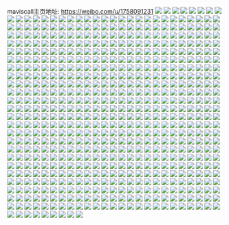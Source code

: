 maviscall主页地址: https://weibo.com/u/1758091231 
![](https://wx4.sinaimg.cn/mw2000/68ca57dfly1h9dr8vooc8j216o1kw7wh.jpg) 
![](https://wx4.sinaimg.cn/mw2000/68ca57dfly1h9dr8xdxjcj21uh1uh1kx.jpg) 
![](https://wx4.sinaimg.cn/mw2000/68ca57dfly1h9dr8u80udj20wx17wn8i.jpg) 
![](https://wx4.sinaimg.cn/mw2000/68ca57dfly1h9dr8y417qj22c0340e82.jpg) 
![](https://wx4.sinaimg.cn/mw2000/68ca57dfly1h9dr8z7aikj22c0340kjn.jpg) 
![](https://wx4.sinaimg.cn/mw2000/68ca57dfly1h9dr94jeswj22c02ui1ky.jpg) 
![](https://wx4.sinaimg.cn/mw2000/68ca57dfly1h9dr93j91aj22d72u27wi.jpg) 
![](https://wx4.sinaimg.cn/mw2000/68ca57dfly1h9dr90kmqcj227l2pr1ky.jpg) 
![](https://wx4.sinaimg.cn/mw2000/68ca57dfly1h9dr92fmr9j22bb2po4qq.jpg) 
![](https://wx4.sinaimg.cn/mw2000/68ca57dfly1h9csqatycmj225s28bhdt.jpg) 
![](https://wx4.sinaimg.cn/mw2000/68ca57dfly1h9cspokf0rj22by2by7wi.jpg) 
![](https://wx4.sinaimg.cn/mw2000/68ca57dfly1h9crao8cilj22dc35sb2d.jpg) 
![](https://wx4.sinaimg.cn/mw2000/68ca57dfly1h9crahpotwj22dc2vqe84.jpg) 
![](https://wx4.sinaimg.cn/mw2000/68ca57dfly1h9craq2ymij22a92l3qv5.jpg) 
![](https://wx4.sinaimg.cn/mw2000/68ca57dfly1h9cralo092j22dc35sx6s.jpg) 
![](https://wx4.sinaimg.cn/mw2000/68ca57dfly1h9bp8pfpaaj21rl297x2n.jpg) 
![](https://wx4.sinaimg.cn/mw2000/68ca57dfly1h9bp8p3hjqj216m1awqhd.jpg) 
![](https://wx4.sinaimg.cn/mw2000/68ca57dfly1h9bp8qtcwkj216n1ejdv9.jpg) 
![](https://wx4.sinaimg.cn/mw2000/68ca57dfly1h9bp8rc2jaj229f2b0x4k.jpg) 
![](https://wx4.sinaimg.cn/mw2000/68ca57dfly1h9bp8qgg5gj216o1c617d.jpg) 
![](https://wx4.sinaimg.cn/mw2000/68ca57dfly1h9bp8rzkq0j22c02c0x6p.jpg) 
![](https://wx4.sinaimg.cn/mw2000/68ca57dfly1h9bpanbwkvj22c0340b2b.jpg) 
![](https://wx4.sinaimg.cn/mw2000/68ca57dfly1h9bpapsc98j22dc35s1l0.jpg) 
![](https://wx4.sinaimg.cn/mw2000/68ca57dfgy1h8heyhs3q9j22by2xtqv7.jpg) 
![](https://wx4.sinaimg.cn/mw2000/68ca57dfgy1h8heykowp0j22c02c04qq.jpg) 
![](https://wx4.sinaimg.cn/mw2000/68ca57dfgy1h8jsvgjzt1j22242d5b29.jpg) 
![](https://wx4.sinaimg.cn/mw2000/68ca57dfgy1h8jsibcus6j22922tjqv7.jpg) 
![](https://wx4.sinaimg.cn/mw2000/68ca57dfgy1h8heylcm0tj22102107w4.jpg) 
![](https://wx4.sinaimg.cn/mw2000/68ca57dfgy1h8jsikt4aoj22dc2w7hdy.jpg) 
![](https://wx4.sinaimg.cn/mw2000/68ca57dfgy1h8od5rpbh7j227q27qb2a.jpg) 
![](https://wx4.sinaimg.cn/mw2000/68ca57dfgy1h8jsicfkikj21zf1zfu0x.jpg) 
![](https://wx4.sinaimg.cn/mw2000/68ca57dfgy1h8heydbvn5j22a92r1b29.jpg) 
![](https://wx4.sinaimg.cn/mw2000/68ca57dfgy1h86sopfhfaj21ej1ej7wh.jpg) 
![](https://wx4.sinaimg.cn/mw2000/68ca57dfgy1h86somr6ykj21o01s61kx.jpg) 
![](https://wx4.sinaimg.cn/mw2000/68ca57dfgy1h86sohywefj22cd35s4qr.jpg) 
![](https://wx4.sinaimg.cn/mw2000/68ca57dfgy1h86sos9s1sj20v10v17bp.jpg) 
![](https://wx4.sinaimg.cn/mw2000/68ca57dfgy1h86sorqq54j226e26eb2a.jpg) 
![](https://wx4.sinaimg.cn/mw2000/68ca57dfgy1h86sooe1w6j229e26lnpe.jpg) 
![](https://wx4.sinaimg.cn/mw2000/68ca57dfgy1h86sokmimgj21kw1kwb29.jpg) 
![](https://wx4.sinaimg.cn/mw2000/68ca57dfgy1h86soltit3j21kw1kwtnr.jpg) 
![](https://wx4.sinaimg.cn/mw2000/68ca57dfgy1h86soq2v2tj21eq1eqapk.jpg) 
![](https://wx4.sinaimg.cn/mw2000/68ca57dfgy1h7pofz4utrj21l81l8dwh.jpg) 
![](https://wx4.sinaimg.cn/mw2000/68ca57dfgy1h7pog51254j22dc2nlqv7.jpg) 
![](https://wx4.sinaimg.cn/mw2000/68ca57dfgy1h7pofyl9xvj20sg0sgaeb.jpg) 
![](https://wx4.sinaimg.cn/mw2000/68ca57dfgy1h7pogp08tqj235s35s4qu.jpg) 
![](https://wx4.sinaimg.cn/mw2000/68ca57dfgy1h7pogxqyemj235s35shdx.jpg) 
![](https://wx4.sinaimg.cn/mw2000/68ca57dfgy1h7pogai2b3j22c02c0npd.jpg) 
![](https://wx4.sinaimg.cn/mw2000/68ca57dfgy1h7poh1xblej22ni2niqv6.jpg) 
![](https://wx4.sinaimg.cn/mw2000/68ca57dfgy1h7pogc5a9tj21j01j01kx.jpg) 
![](https://wx4.sinaimg.cn/mw2000/68ca57dfgy1h6uc6eqix5j20o30nrwl9.jpg) 
![](https://wx4.sinaimg.cn/mw2000/68ca57dfgy1h6uc6gcsg5j225r2oye82.jpg) 
![](https://wx4.sinaimg.cn/mw2000/68ca57dfgy1h6uc6hhnhoj22c02c0b29.jpg) 
![](https://wx4.sinaimg.cn/mw2000/68ca57dfgy1h6uc6nfzi4j212x12xqbb.jpg) 
![](https://wx4.sinaimg.cn/mw2000/68ca57dfgy1h6uc6mu2pgj21yf2j4e82.jpg) 
![](https://wx4.sinaimg.cn/mw2000/68ca57dfgy1h6uc6e22ukj222x2az7px.jpg) 
![](https://wx4.sinaimg.cn/mw2000/68ca57dfgy1h6uc6ifox9j21uc1uc7wh.jpg) 
![](https://wx4.sinaimg.cn/mw2000/68ca57dfgy1h6uc6l2aewj22c030o7wk.jpg) 
![](https://wx4.sinaimg.cn/mw2000/68ca57dfgy1h6uc6o6n2qj21hz1hvas6.jpg) 
![](https://wx4.sinaimg.cn/mw2000/68ca57dfgy1h6t9r6pv6ej220u2l1tdr.jpg) 
![](https://wx4.sinaimg.cn/mw2000/68ca57dfgy1h6t9r8fwdrj214a14atse.jpg) 
![](https://wx4.sinaimg.cn/mw2000/68ca57dfgy1h6t9raydaij22262q90wz.jpg) 
![](https://wx4.sinaimg.cn/mw2000/68ca57dfgy1h6t9r9o0x0j22c02c0b2a.jpg) 
![](https://wx4.sinaimg.cn/mw2000/68ca57dfgy1h6t9rbtif3j21pv1pv4i8.jpg) 
![](https://wx4.sinaimg.cn/mw2000/68ca57dfgy1h6t9r7lbivj21tb1sae81.jpg) 
![](https://wx4.sinaimg.cn/mw2000/68ca57dfgy1h6t9re311qj22dc2zax6r.jpg) 
![](https://wx4.sinaimg.cn/mw2000/68ca57dfgy1h6t9reqlxjj218a18adtu.jpg) 
![](https://wx4.sinaimg.cn/mw2000/68ca57dfgy1h6t9rg09bjj22ac2ackjm.jpg) 
![](https://wx4.sinaimg.cn/mw2000/68ca57dfly1h6r4rvhaa9j22c02c0ty7.jpg) 
![](https://wx4.sinaimg.cn/mw2000/68ca57dfly1h6r4rruq3gj210q16fagx.jpg) 
![](https://wx4.sinaimg.cn/mw2000/68ca57dfly1h6r4rsi6zcj21qj1pedvy.jpg) 
![](https://wx4.sinaimg.cn/mw2000/68ca57dfly1h6r4rtku8pj21zp2717v2.jpg) 
![](https://wx4.sinaimg.cn/mw2000/68ca57dfly1h6r4rwv197j21mw1o67wh.jpg) 
![](https://wx4.sinaimg.cn/mw2000/68ca57dfly1h6r4runwx9j21ww25e1kx.jpg) 
![](https://wx4.sinaimg.cn/mw2000/68ca57dfgy1h6uenxgflkj21qk2a77wh.jpg) 
![](https://wx4.sinaimg.cn/mw2000/68ca57dfgy1h6uenwfxpbj21o0283hdt.jpg) 
![](https://wx4.sinaimg.cn/mw2000/68ca57dfgy1h6uenyti6jj227b26nhdt.jpg) 
![](https://wx4.sinaimg.cn/mw2000/68ca57dfgy1h68ky57jzfj21ma1vrnpd.jpg) 
![](https://wx4.sinaimg.cn/mw2000/68ca57dfgy1h68ky3ucpqj21wh1whe81.jpg) 
![](https://wx4.sinaimg.cn/mw2000/68ca57dfgy1h68ky81xwqj21tf1tf4qp.jpg) 
![](https://wx4.sinaimg.cn/mw2000/68ca57dfgy1h68kyb8a8uj21at1at7uu.jpg) 
![](https://wx4.sinaimg.cn/mw2000/68ca57dfgy1h68kyeydmkj22c02c01ky.jpg) 
![](https://wx4.sinaimg.cn/mw2000/68ca57dfgy1h6uepjufq8j22c02c0kjl.jpg) 
![](https://wx4.sinaimg.cn/mw2000/68ca57dfgy1h5qzp276kmj21m5204npe.jpg) 
![](https://wx4.sinaimg.cn/mw2000/68ca57dfgy1h5qzp5o3faj22c02c07wj.jpg) 
![](https://wx4.sinaimg.cn/mw2000/68ca57dfgy1h5qzp3hr75j21ml1xgu0x.jpg) 
![](https://wx4.sinaimg.cn/mw2000/68ca57dfgy1h5qzpi0ap5j21t61t6hdt.jpg) 
![](https://wx4.sinaimg.cn/mw2000/68ca57dfgy1h5qzpanin0j2280280k0p.jpg) 
![](https://wx4.sinaimg.cn/mw2000/68ca57dfgy1h5qzp0o95fj22c02c0qv5.jpg) 
![](https://wx4.sinaimg.cn/mw2000/68ca57dfgy1h5qzpguj38j22dc2que81.jpg) 
![](https://wx4.sinaimg.cn/mw2000/68ca57dfgy1h5qzpchpy9j2296257b29.jpg) 
![](https://wx4.sinaimg.cn/mw2000/68ca57dfgy1h5qzpbmk6dj21jy1u1776.jpg) 
![](https://wx4.sinaimg.cn/mw2000/68ca57dfgy1h50ifu1gsfj21o0280x1e.jpg) 
![](https://wx4.sinaimg.cn/mw2000/68ca57dfgy1h50ifv4wu7j22c02c0npd.jpg) 
![](https://wx4.sinaimg.cn/mw2000/68ca57dfgy1h50ifwt3a6j22c02tsb2a.jpg) 
![](https://wx4.sinaimg.cn/mw2000/68ca57dfgy1h50ifrm8izj22c02c0hdu.jpg) 
![](https://wx4.sinaimg.cn/mw2000/68ca57dfgy1h50ifycvq2j22772pf7wi.jpg) 
![](https://wx4.sinaimg.cn/mw2000/68ca57dfgy1h50ifzibdoj227m27mnpd.jpg) 
![](https://wx4.sinaimg.cn/mw2000/68ca57dfgy1h50ig0q7evj22c02c0qv5.jpg) 
![](https://wx4.sinaimg.cn/mw2000/68ca57dfgy1h50ig2vf5dj22c02c0qv5.jpg) 
![](https://wx4.sinaimg.cn/mw2000/68ca57dfgy1h4zhbx11dzj21o0216x6p.jpg) 
![](https://wx4.sinaimg.cn/mw2000/68ca57dfgy1h4zhbk3urpj226t28ghdt.jpg) 
![](https://wx4.sinaimg.cn/mw2000/68ca57dfgy1h4zhbm0it6j229s2xr1kz.jpg) 
![](https://wx4.sinaimg.cn/mw2000/68ca57dfgy1h4zhbud7d1j21tl1tl7wi.jpg) 
![](https://wx4.sinaimg.cn/mw2000/68ca57dfgy1h4zhbtge87j22c02c0hdt.jpg) 
![](https://wx4.sinaimg.cn/mw2000/68ca57dfgy1h4zhbvdr1oj22c02c0hdt.jpg) 
![](https://wx4.sinaimg.cn/mw2000/68ca57dfgy1h4zhbso1pqj21o02801ky.jpg) 
![](https://wx4.sinaimg.cn/mw2000/68ca57dfgy1h4zhbvx27oj217x17xn8b.jpg) 
![](https://wx4.sinaimg.cn/mw2000/68ca57dfgy1h4zhbpz0ogj21yq282b2a.jpg) 
![](https://wx4.sinaimg.cn/mw2000/68ca57dfgy1h4xek6z0qlj21o0201u0x.jpg) 
![](https://wx4.sinaimg.cn/mw2000/68ca57dfgy1h4xem8mmerj2212212k4e.jpg) 
![](https://wx4.sinaimg.cn/mw2000/68ca57dfgy1h4xem9ym9wj21o0233hdt.jpg) 
![](https://wx4.sinaimg.cn/mw2000/68ca57dfgy1h4xem7yfekj22ad2j61ky.jpg) 
![](https://wx4.sinaimg.cn/mw2000/68ca57dfgy1h4xemb5hr7j22c02c0kf6.jpg) 
![](https://wx4.sinaimg.cn/mw2000/68ca57dfgy1h4xemnk1zuj21o02807wj.jpg) 
![](https://wx4.sinaimg.cn/mw2000/68ca57dfgy1h4xenceil2j22c02c0e82.jpg) 
![](https://wx4.sinaimg.cn/mw2000/68ca57dfgy1h4xenaz50uj22c02c0b2a.jpg) 
![](https://wx4.sinaimg.cn/mw2000/68ca57dfgy1h4zz9t0u2fj22c02gp4qq.jpg) 
![](https://wx4.sinaimg.cn/mw2000/68ca57dfgy1h46qcfl4esj21mg1mgx6p.jpg) 
![](https://wx4.sinaimg.cn/mw2000/68ca57dfgy1h46qcl9mp4j21wc1wc4ok.jpg) 
![](https://wx4.sinaimg.cn/mw2000/68ca57dfgy1h46qco7fqzj224f24fhdt.jpg) 
![](https://wx4.sinaimg.cn/mw2000/68ca57dfgy1h46qcj0llbj21z41z4e81.jpg) 
![](https://wx4.sinaimg.cn/mw2000/68ca57dfgy1h46qcplzi4j22c02c07wh.jpg) 
![](https://wx4.sinaimg.cn/mw2000/68ca57dfgy1h46qctgk0cj222j28gkjl.jpg) 
![](https://wx4.sinaimg.cn/mw2000/68ca57dfgy1h46qcrqqfij22712e3hdt.jpg) 
![](https://wx4.sinaimg.cn/mw2000/68ca57dfgy1h3tikkpq66j21nz1va4qp.jpg) 
![](https://wx4.sinaimg.cn/mw2000/68ca57dfgy1h3tiktfovyj2254254hdt.jpg) 
![](https://wx4.sinaimg.cn/mw2000/68ca57dfgy1h3tikpnq24j21o0280b29.jpg) 
![](https://wx4.sinaimg.cn/mw2000/68ca57dfgy1h3tiklolihj21z31z3b29.jpg) 
![](https://wx4.sinaimg.cn/mw2000/68ca57dfgy1h3tikxwlntj22c029d1ky.jpg) 
![](https://wx4.sinaimg.cn/mw2000/68ca57dfgy1h3tikros3kj21mo268qv5.jpg) 
![](https://wx4.sinaimg.cn/mw2000/68ca57dfgy1h3tikv7ly1j21ms1n7x6p.jpg) 
![](https://wx4.sinaimg.cn/mw2000/68ca57dfgy1h3tikwa8y4j22c02c07wh.jpg) 
![](https://wx4.sinaimg.cn/mw2000/68ca57dfgy1h3tikmsv9lj21o020yx6p.jpg) 
![](https://wx4.sinaimg.cn/mw2000/68ca57dfgy1h3capkumfrj21o01vj1kx.jpg) 
![](https://wx4.sinaimg.cn/mw2000/68ca57dfgy1h3capnotiij22c02km7wj.jpg) 
![](https://wx4.sinaimg.cn/mw2000/68ca57dfgy1h3caps5o0wj21ye2euu0x.jpg) 
![](https://wx4.sinaimg.cn/mw2000/68ca57dfgy1h3capjmcnlj22c02c0kjl.jpg) 
![](https://wx4.sinaimg.cn/mw2000/68ca57dfgy1h44aa74sluj22c02c0hdu.jpg) 
![](https://wx4.sinaimg.cn/mw2000/68ca57dfgy1h3capxrqtrj21vy1vyx2l.jpg) 
![](https://wx4.sinaimg.cn/mw2000/68ca57dfgy1h44aa5y5l1j21o01o0qv5.jpg) 
![](https://wx4.sinaimg.cn/mw2000/68ca57dfgy1h44aa8i412j228k2ehkjm.jpg) 
![](https://wx4.sinaimg.cn/mw2000/68ca57dfgy1h44aa4anbpj225h2d31ky.jpg) 
![](https://wx4.sinaimg.cn/mw2000/68ca57dfgy1h2sp504ovcj21o01tgkjl.jpg) 
![](https://wx4.sinaimg.cn/mw2000/68ca57dfgy1h2sp52xgxfj22c02c04qq.jpg) 
![](https://wx4.sinaimg.cn/mw2000/68ca57dfgy1h2ts9p7go7j21o024px6p.jpg) 
![](https://wx4.sinaimg.cn/mw2000/68ca57dfgy1h2sp4z1dpvj20yi14fnci.jpg) 
![](https://wx4.sinaimg.cn/mw2000/68ca57dfgy1h2ts9q35pfj22802p8qv5.jpg) 
![](https://wx4.sinaimg.cn/mw2000/68ca57dfgy1h2sp51f02cj22c02c07wi.jpg) 
![](https://wx4.sinaimg.cn/mw2000/68ca57dfgy1h2sp4yf0txj21rv1rv1kx.jpg) 
![](https://wx4.sinaimg.cn/mw2000/68ca57dfgy1h30s9etxbyj21o01o0qv5.jpg) 
![](https://wx4.sinaimg.cn/mw2000/68ca57dfgy1h2fxnw3srcj21o01tqnpe.jpg) 
![](https://wx4.sinaimg.cn/mw2000/68ca57dfgy1h2fxnwv0wdj2121121q75.jpg) 
![](https://wx4.sinaimg.cn/mw2000/68ca57dfgy1h2fxp4jbzej22902hwx6q.jpg) 
![](https://wx4.sinaimg.cn/mw2000/68ca57dfgy1h2fxo98qjoj22c02c0npe.jpg) 
![](https://wx4.sinaimg.cn/mw2000/68ca57dfgy1h2fxoeai79j21o01o0x6p.jpg) 
![](https://wx4.sinaimg.cn/mw2000/68ca57dfgy1h2fxnqpoufj22c02c0npe.jpg) 
![](https://wx4.sinaimg.cn/mw2000/68ca57dfgy1h2fxobamg6j21o01o0b29.jpg) 
![](https://wx4.sinaimg.cn/mw2000/68ca57dfgy1h2fxowrsorj22c02c0npe.jpg) 
![](https://wx4.sinaimg.cn/mw2000/68ca57dfgy1h2fxnsv73oj21o01thhdu.jpg) 
![](https://wx4.sinaimg.cn/mw2000/68ca57dfgy1h1zvtibuftj21o01qt4qq.jpg) 
![](https://wx4.sinaimg.cn/mw2000/68ca57dfgy1h1zvtfgxawj223h21te81.jpg) 
![](https://wx4.sinaimg.cn/mw2000/68ca57dfgy1h1zvtgxaj6j21o01w61ky.jpg) 
![](https://wx4.sinaimg.cn/mw2000/68ca57dfgy1h1zvtmgk2rj22c02c0e82.jpg) 
![](https://wx4.sinaimg.cn/mw2000/68ca57dfgy1h1zvtemwb5j229u29uazz.jpg) 
![](https://wx4.sinaimg.cn/mw2000/68ca57dfgy1h1zvtpff6oj22c02c01ky.jpg) 
![](https://wx4.sinaimg.cn/mw2000/68ca57dfgy1h1zvtdf185j21o0218kjl.jpg) 
![](https://wx4.sinaimg.cn/mw2000/68ca57dfgy1h1zvvwqr55j221j21jnpd.jpg) 
![](https://wx4.sinaimg.cn/mw2000/68ca57dfgy1h1zvtjk7csj21o01o07wh.jpg) 
![](https://wx4.sinaimg.cn/mw2000/68ca57dfgy1h1so60djgfj21o01ux4qq.jpg) 
![](https://wx4.sinaimg.cn/mw2000/68ca57dfgy1h1s8pi8h1wj21y726sx0w.jpg) 
![](https://wx4.sinaimg.cn/mw2000/68ca57dfgy1h1s8pk3we8j21o01o0npd.jpg) 
![](https://wx4.sinaimg.cn/mw2000/68ca57dfgy1h1s8phfqj5j22c02c0nmr.jpg) 
![](https://wx4.sinaimg.cn/mw2000/68ca57dfgy1h1so6b6hsdj21o0280b29.jpg) 
![](https://wx4.sinaimg.cn/mw2000/68ca57dfgy1h1s8pgo5ocj22c02c07wh.jpg) 
![](https://wx4.sinaimg.cn/mw2000/68ca57dfgy1h1s8pj4jgjj21rv1rvh81.jpg) 
![](https://wx4.sinaimg.cn/mw2000/68ca57dfgy1h1so6bo71jj21b31b3jy4.jpg) 
![](https://wx4.sinaimg.cn/mw2000/68ca57dfgy1h1so5yh0vcj21o01z4hdt.jpg) 
![](https://wx4.sinaimg.cn/mw2000/68ca57dfgy1h1fvonb8o0j21o02804qq.jpg) 
![](https://wx4.sinaimg.cn/mw2000/68ca57dfgy1h1fvopq0iwj228l28lhdt.jpg) 
![](https://wx4.sinaimg.cn/mw2000/68ca57dfgy1h1fvolt9u6j21o0280x6p.jpg) 
![](https://wx4.sinaimg.cn/mw2000/68ca57dfgy1h1fvoqw33zj22c02c0b2a.jpg) 
![](https://wx4.sinaimg.cn/mw2000/68ca57dfgy1h1fvouakf1j21o01zu4qp.jpg) 
![](https://wx4.sinaimg.cn/mw2000/68ca57dfgy1h1fvov8yxtj22c02c0qv5.jpg) 
![](https://wx4.sinaimg.cn/mw2000/68ca57dfgy1h1fvooeuvyj228a2ff4qp.jpg) 
![](https://wx4.sinaimg.cn/mw2000/68ca57dfgy1h1fvow5d8mj228k28k1kx.jpg) 
![](https://wx4.sinaimg.cn/mw2000/68ca57dfgy1h1fvot5xl3j21o01yqqv5.jpg) 
![](https://wx4.sinaimg.cn/mw2000/68ca57dfgy1h15qub1um9j224g24gqv5.jpg) 
![](https://wx4.sinaimg.cn/mw2000/68ca57dfgy1h15qu5fn6qj222h22h7wj.jpg) 
![](https://wx4.sinaimg.cn/mw2000/68ca57dfgy1h15qu36qplj21qd1qd7wh.jpg) 
![](https://wx4.sinaimg.cn/mw2000/68ca57dfgy1h15quduf05j22c02c0npd.jpg) 
![](https://wx4.sinaimg.cn/mw2000/68ca57dfgy1h15qu6lzc0j21kd1sahdt.jpg) 
![](https://wx4.sinaimg.cn/mw2000/68ca57dfgy1h15qvligpmj222s22skjl.jpg) 
![](https://wx4.sinaimg.cn/mw2000/68ca57dfgy1h15qvmcqchj226d26d1kx.jpg) 
![](https://wx4.sinaimg.cn/mw2000/68ca57dfgy1h15qu8dkf4j22c02c0x6q.jpg) 
![](https://wx4.sinaimg.cn/mw2000/68ca57dfgy1h0v6b5bhq4j21n41rhx6p.jpg) 
![](https://wx4.sinaimg.cn/mw2000/68ca57dfgy1h0v6b6ezbjj225m25mhdt.jpg) 
![](https://wx4.sinaimg.cn/mw2000/68ca57dfgy1h0v6baeff7j21o01uk1ky.jpg) 
![](https://wx4.sinaimg.cn/mw2000/68ca57dfgy1h0v6bdldw2j21i41i44gr.jpg) 
![](https://wx4.sinaimg.cn/mw2000/68ca57dfgy1h0v6bcmm3yj21o01o0b29.jpg) 
![](https://wx4.sinaimg.cn/mw2000/68ca57dfgy1h0v6bh6cclj227y27y1kz.jpg) 
![](https://wx4.sinaimg.cn/mw2000/68ca57dfgy1h0v6bbhm0xj21e11e11kx.jpg) 
![](https://wx4.sinaimg.cn/mw2000/68ca57dfgy1h0v6bi9kosj21kw1kw1kx.jpg) 
![](https://wx4.sinaimg.cn/mw2000/68ca57dfgy1h0v6b7uauij21o01rgqv5.jpg) 
![](https://wx4.sinaimg.cn/mw2000/68ca57dfgy1h0cpju6pemj22c02c0npe.jpg) 
![](https://wx4.sinaimg.cn/mw2000/68ca57dfgy1h0cpjpurdbj21mj1mjx4f.jpg) 
![](https://wx4.sinaimg.cn/mw2000/68ca57dfgy1h0cpjrc966j21pp1pp1ky.jpg) 
![](https://wx4.sinaimg.cn/mw2000/68ca57dfgy1h0cpjvbjmqj22c02c0qv5.jpg) 
![](https://wx4.sinaimg.cn/mw2000/68ca57dfgy1h0cpjp7o3mj21o01wy7wh.jpg) 
![](https://wx4.sinaimg.cn/mw2000/68ca57dfgy1h0cpjx6blkj21kv1g1x40.jpg) 
![](https://wx4.sinaimg.cn/mw2000/68ca57dfgy1h0cpjoeb5sj21o01o0npd.jpg) 
![](https://wx4.sinaimg.cn/mw2000/68ca57dfgy1h0cpjxw85tj22c02c0qv5.jpg) 
![](https://wx4.sinaimg.cn/mw2000/68ca57dfgy1h0m3a70rrij225z2mvnpe.jpg) 
![](https://wx4.sinaimg.cn/mw2000/68ca57dfgy1gzwjlklbtqj22c02jee82.jpg) 
![](https://wx4.sinaimg.cn/mw2000/68ca57dfgy1gzwjll9azyj21cd1cd48e.jpg) 
![](https://wx4.sinaimg.cn/mw2000/68ca57dfgy1gzwkfc9mrxj222x22xhdt.jpg) 
![](https://wx4.sinaimg.cn/mw2000/68ca57dfgy1gzwjmkbjtzj22c02c04qp.jpg) 
![](https://wx4.sinaimg.cn/mw2000/68ca57dfgy1gzwjmleiqhj21ny1rv7wh.jpg) 
![](https://wx4.sinaimg.cn/mw2000/68ca57dfgy1gzwjmm6tpwj22c02c0b29.jpg) 
![](https://wx4.sinaimg.cn/mw2000/68ca57dfgy1gzwjmnh1q4j21o01o01ky.jpg) 
![](https://wx4.sinaimg.cn/mw2000/68ca57dfgy1gzwjmqd29pj22c02c0e84.jpg) 
![](https://wx4.sinaimg.cn/mw2000/68ca57dfgy1gzwjmrzkk5j225g2kahdu.jpg) 
![](https://wx4.sinaimg.cn/mw2000/68ca57dfgy1gzntoh15sjj21o01o0npd.jpg) 
![](https://wx4.sinaimg.cn/mw2000/68ca57dfgy1gzntokuba4j22c02c0qv6.jpg) 
![](https://wx4.sinaimg.cn/mw2000/68ca57dfgy1gzntpfydldj22c02mg4qr.jpg) 
![](https://wx4.sinaimg.cn/mw2000/68ca57dfgy1gzntohtm5wj21o01v7kjl.jpg) 
![](https://wx4.sinaimg.cn/mw2000/68ca57dfgy1gzntph4stvj22402404qq.jpg) 
![](https://wx4.sinaimg.cn/mw2000/68ca57dfgy1gzq4uoxrbuj21o01xsnpd.jpg) 
![](https://wx4.sinaimg.cn/mw2000/68ca57dfgy1gzq4unsv1ej22c02c0e82.jpg) 
![](https://wx4.sinaimg.cn/mw2000/68ca57dfgy1gzq4uqcckdj22c02c0u0y.jpg) 
![](https://wx4.sinaimg.cn/mw2000/68ca57dfgy1gzipmmlv1yj22bz2hvhdv.jpg) 
![](https://wx4.sinaimg.cn/mw2000/68ca57dfgy1gzipmgh8v8j21x21x24qp.jpg) 
![](https://wx4.sinaimg.cn/mw2000/68ca57dfgy1gzipmj95x0j22aj2ajhdu.jpg) 
![](https://wx4.sinaimg.cn/mw2000/68ca57dfgy1gzipmtozo7j22c02c0qv5.jpg) 
![](https://wx4.sinaimg.cn/mw2000/68ca57dfgy1h0m3egy1j4j221f21fe81.jpg) 
![](https://wx4.sinaimg.cn/mw2000/68ca57dfgy1h0m3eiz1f6j22al2alnpe.jpg) 
![](https://wx4.sinaimg.cn/mw2000/68ca57dfgy1h0m3enwzuwj223c23ce81.jpg) 
![](https://wx4.sinaimg.cn/mw2000/68ca57dfgy1h0m3el1xx9j22c02c07wi.jpg) 
![](https://wx4.sinaimg.cn/mw2000/68ca57dfgy1gzbqs4mtkej22c02c0x6q.jpg) 
![](https://wx4.sinaimg.cn/mw2000/68ca57dfgy1gzbqsehaxdj22c02c0hdu.jpg) 
![](https://wx4.sinaimg.cn/mw2000/68ca57dfgy1gzbqs5sqiuj220i20iu0x.jpg) 
![](https://wx4.sinaimg.cn/mw2000/68ca57dfgy1gzbqs2j6p1j21l91l9x6p.jpg) 
![](https://wx4.sinaimg.cn/mw2000/68ca57dfgy1gzbqsk8cnij21o01o04qp.jpg) 
![](https://wx4.sinaimg.cn/mw2000/68ca57dfgy1gzbqs9his7j22c02c0qv6.jpg) 
![](https://wx4.sinaimg.cn/mw2000/68ca57dfgy1gzbqsj4q1sj22by2cj7wl.jpg) 
![](https://wx4.sinaimg.cn/mw2000/68ca57dfgy1gzbqsblpauj22c02c0u0y.jpg) 
![](https://wx4.sinaimg.cn/mw2000/68ca57dfly1gyxb37kponj21o0280kjl.jpg) 
![](https://wx4.sinaimg.cn/mw2000/68ca57dfly1gyxb3c3eylj21nz1xku0x.jpg) 
![](https://wx4.sinaimg.cn/mw2000/68ca57dfly1gyxb3b5jbhj21qe1qe7wh.jpg) 
![](https://wx4.sinaimg.cn/mw2000/68ca57dfly1gyxb3abyxjj22bx2j8qv6.jpg) 
![](https://wx4.sinaimg.cn/mw2000/68ca57dfly1gyxb3dily2j21xl1xlx6p.jpg) 
![](https://wx4.sinaimg.cn/mw2000/68ca57dfgy1gylggvpu4bj21o01o0x60.jpg) 
![](https://wx4.sinaimg.cn/mw2000/68ca57dfgy1gylggykylyj21o01o0kjl.jpg) 
![](https://wx4.sinaimg.cn/mw2000/68ca57dfgy1gylggu4o07j21o0280e81.jpg) 
![](https://wx4.sinaimg.cn/mw2000/68ca57dfgy1gylgh0rfafj2226226npd.jpg) 
![](https://wx4.sinaimg.cn/mw2000/68ca57dfgy1gylggxoz6yj22c02c07wi.jpg) 
![](https://wx4.sinaimg.cn/mw2000/68ca57dfgy1gylggzuexvj21nm1nm4qp.jpg) 
![](https://wx4.sinaimg.cn/mw2000/68ca57dfgy1gylgh2253yj21jj1jju0x.jpg) 
![](https://wx4.sinaimg.cn/mw2000/68ca57dfgy1gyd78z8pbpj22c02c0qv7.jpg) 
![](https://wx4.sinaimg.cn/mw2000/68ca57dfgy1gyd78w0oivj21o0280b2b.jpg) 
![](https://wx4.sinaimg.cn/mw2000/68ca57dfgy1gyd78nkvsqj22c02c0npd.jpg) 
![](https://wx4.sinaimg.cn/mw2000/68ca57dfgy1gyd791a9joj21vd21h4qq.jpg) 
![](https://wx4.sinaimg.cn/mw2000/68ca57dfgy1gyd792kv1qj21kw1kwkjl.jpg) 
![](https://wx4.sinaimg.cn/mw2000/68ca57dfgy1gyd78r1zvij22c02c07wk.jpg) 
![](https://wx4.sinaimg.cn/mw2000/68ca57dfgy1gy50ad189oj228v2o7b2a.jpg) 
![](https://wx4.sinaimg.cn/mw2000/68ca57dfgy1gy50adsyrtj22c02c0kjg.jpg) 
![](https://wx4.sinaimg.cn/mw2000/68ca57dfgy1gy50af11ugj22ay2ayu0y.jpg) 
![](https://wx4.sinaimg.cn/mw2000/68ca57dfgy1gy50afymk2j22c02c04qq.jpg) 
![](https://wx4.sinaimg.cn/mw2000/68ca57dfgy1gy50ah49zcj22bz2bz7wh.jpg) 
![](https://wx4.sinaimg.cn/mw2000/68ca57dfgy1gy50abm3plj22c02c0qv6.jpg) 
![](https://wx4.sinaimg.cn/mw2000/68ca57dfgy1gxzd9qd8vqj22c02c0x6p.jpg) 
![](https://wx4.sinaimg.cn/mw2000/68ca57dfgy1gxzd9fy43nj21xe1xenpe.jpg) 
![](https://wx4.sinaimg.cn/mw2000/68ca57dfgy1gxzd9ji046j21ja1ja1kx.jpg) 
![](https://wx4.sinaimg.cn/mw2000/68ca57dfgy1gxzd9m0e0bj22c02c0hdv.jpg) 
![](https://wx4.sinaimg.cn/mw2000/68ca57dfgy1gxzd9cwwffj229m29m4qr.jpg) 
![](https://wx4.sinaimg.cn/mw2000/68ca57dfgy1gxzd9nmxm8j226e26ekjm.jpg) 
![](https://wx4.sinaimg.cn/mw2000/68ca57dfgy1gxzd9s36imj22c02c01kz.jpg) 
![](https://wx4.sinaimg.cn/mw2000/68ca57dfgy1gy0b0eqfeej21oz1ozhdt.jpg) 
![](https://wx4.sinaimg.cn/mw2000/68ca57dfgy1gxzd9p5pi7j22c02c01kz.jpg) 
![](https://wx4.sinaimg.cn/mw2000/68ca57dfgy1gxthzm7xlhj22492gox6q.jpg) 
![](https://wx4.sinaimg.cn/mw2000/68ca57dfgy1gxthznizzkj22c02c0e82.jpg) 
![](https://wx4.sinaimg.cn/mw2000/68ca57dfgy1gxxgh0u99yj21oz1ozhdt.jpg) 
![](https://wx4.sinaimg.cn/mw2000/68ca57dfgy1gxx10cppdlj2276276qu0.jpg) 
![](https://wx4.sinaimg.cn/mw2000/68ca57dfgy1gxx10f1kp3j21o01yxnpd.jpg) 
![](https://wx4.sinaimg.cn/mw2000/68ca57dfly1gxxghv1ocjj21kw1kw7tr.jpg) 
![](https://wx4.sinaimg.cn/mw2000/68ca57dfgy1gxthzpm28fj222g28vb29.jpg) 
![](https://wx4.sinaimg.cn/mw2000/68ca57dfly1gxxghyt7g6j228m28mb2a.jpg) 
![](https://wx4.sinaimg.cn/mw2000/68ca57dfgy1gxthzidprej21mo1moe81.jpg) 
![](https://wx4.sinaimg.cn/mw2000/68ca57dfly1gxp8mgl1ysj22c02c0hdu.jpg) 
![](https://wx4.sinaimg.cn/mw2000/68ca57dfly1gxp8mndjy7j22by2pgb2c.jpg) 
![](https://wx4.sinaimg.cn/mw2000/68ca57dfly1gxp8n2pg9jj227t27tx6q.jpg) 
![](https://wx4.sinaimg.cn/mw2000/68ca57dfly1gxp8n69h84j22c02j91kz.jpg) 
![](https://wx4.sinaimg.cn/mw2000/68ca57dfly1gxp8mhuim5j21o01uyb29.jpg) 
![](https://wx4.sinaimg.cn/mw2000/68ca57dfly1gxp8nxxvpyj22c02c01kz.jpg) 
![](https://wx4.sinaimg.cn/mw2000/68ca57dfly1gxp8nw6qd7j21to1unkfi.jpg) 
![](https://wx4.sinaimg.cn/mw2000/68ca57dfly1gxp8nvflbrj21e515rhb1.jpg) 
![](https://wx4.sinaimg.cn/mw2000/68ca57dfly1gxp8mjt7pij22bo2ld4qr.jpg) 
![](https://wx4.sinaimg.cn/mw2000/68ca57dfly1gxi8nlo9ckj22bx2bxhdt.jpg) 
![](https://wx4.sinaimg.cn/mw2000/68ca57dfly1gxi8nnm922j224b2h91ky.jpg) 
![](https://wx4.sinaimg.cn/mw2000/68ca57dfly1gxi8nommsjj22442354qp.jpg) 
![](https://wx4.sinaimg.cn/mw2000/68ca57dfly1gxi8nsbjbyj22c02c01ky.jpg) 
![](https://wx4.sinaimg.cn/mw2000/68ca57dfly1gxi8nwwdbuj22c02c0npd.jpg) 
![](https://wx4.sinaimg.cn/mw2000/68ca57dfly1gxi8nk3w2fj22c02sf1ky.jpg) 
![](https://wx4.sinaimg.cn/mw2000/68ca57dfly1gxi8nylbwdj22c02dsqv5.jpg) 
![](https://wx4.sinaimg.cn/mw2000/68ca57dfly1gxi8o2v0sij21pd23lkjm.jpg) 
![](https://wx4.sinaimg.cn/mw2000/68ca57dfly1gxi8o4uu91j22c02c0x6p.jpg) 
![](https://wx4.sinaimg.cn/mw2000/68ca57dfly1gxe7vqhf1rj227f27fnpe.jpg) 
![](https://wx4.sinaimg.cn/mw2000/68ca57dfly1gxe7vu9gu9j22b82b84qq.jpg) 
![](https://wx4.sinaimg.cn/mw2000/68ca57dfly1gxe7vykwhej22c02c0x6p.jpg) 
![](https://wx4.sinaimg.cn/mw2000/68ca57dfly1gxe7w05nbcj22c02c0e82.jpg) 
![](https://wx4.sinaimg.cn/mw2000/68ca57dfly1gxe7w3taz8j227j2l4x6p.jpg) 
![](https://wx4.sinaimg.cn/mw2000/68ca57dfly1gxe7w6abbvj229d29d1ky.jpg) 
![](https://wx4.sinaimg.cn/mw2000/68ca57dfly1gxlpof62q2j22c02c0qv8.jpg) 
![](https://wx4.sinaimg.cn/mw2000/68ca57dfly1gxlpojywj6j225t25tx6q.jpg) 
![](https://wx4.sinaimg.cn/mw2000/68ca57dfly1gxlponk6y3j22c02c01ky.jpg) 
![](https://wx4.sinaimg.cn/mw2000/68ca57dfly1gx7ub2a21uj22c02c01ky.jpg) 
![](https://wx4.sinaimg.cn/mw2000/68ca57dfly1gx7ub3b1brj22c02c0e83.jpg) 
![](https://wx4.sinaimg.cn/mw2000/68ca57dfly1gx7ub8giy7j22c02c07wj.jpg) 
![](https://wx4.sinaimg.cn/mw2000/68ca57dfly1gx7ub9qs1cj22c02cub2a.jpg) 
![](https://wx4.sinaimg.cn/mw2000/68ca57dfly1gx7ubah87gj22c02c04qp.jpg) 
![](https://wx4.sinaimg.cn/mw2000/68ca57dfly1gx7ubb9cysj21o01o04qp.jpg) 
![](https://wx4.sinaimg.cn/mw2000/68ca57dfly1gwy1w67t0kj21o01gyqv5.jpg) 
![](https://wx4.sinaimg.cn/mw2000/68ca57dfly1gwxk2t99fpj21xj1xj1kx.jpg) 
![](https://wx4.sinaimg.cn/mw2000/68ca57dfly1gwxk38qe1yj20gl0gd74w.jpg) 
![](https://wx4.sinaimg.cn/mw2000/68ca57dfly1gwxk38zyc2j20yh0ikwg0.jpg) 
![](https://wx4.sinaimg.cn/mw2000/68ca57dfly1gx8jb2248ij22c02c0b2a.jpg) 
![](https://wx4.sinaimg.cn/mw2000/68ca57dfly1gwxk38fde4j22c027w1fr.jpg) 
![](https://wx4.sinaimg.cn/mw2000/68ca57dfly1gx8jb2tt0gj22c02c0npd.jpg) 
![](https://wx4.sinaimg.cn/mw2000/68ca57dfly1gx8jehvptaj22c02c0npd.jpg) 
![](https://wx4.sinaimg.cn/mw2000/68ca57dfly1gwy1wbyaj3j21to27m4qp.jpg) 
![](https://wx4.sinaimg.cn/mw2000/68ca57dfgy1gwmfptwesnj22c02c0b2b.jpg) 
![](https://wx4.sinaimg.cn/mw2000/68ca57dfgy1gwnki8mr4nj22c02c0b2a.jpg) 
![](https://wx4.sinaimg.cn/mw2000/68ca57dfgy1gwnkig254vj22c02c0qv5.jpg) 
![](https://wx4.sinaimg.cn/mw2000/68ca57dfgy1gwnkidi7ibj22c0340b2b.jpg) 
![](https://wx4.sinaimg.cn/mw2000/68ca57dfgy1gwnkhcylgoj21kw1kwqtr.jpg) 
![](https://wx4.sinaimg.cn/mw2000/68ca57dfgy1gwhdfstppxj229g2bxnpd.jpg) 
![](https://wx4.sinaimg.cn/mw2000/68ca57dfgy1gwnkhhva3aj226t26tqv5.jpg) 
![](https://wx4.sinaimg.cn/mw2000/68ca57dfgy1gwnkiob2m3j21tq1tq4qq.jpg) 
![](https://wx4.sinaimg.cn/mw2000/68ca57dfgy1gwnkhegamaj20lm055q33.jpg) 
![](https://wx4.sinaimg.cn/mw2000/68ca57dfgy1gw2yv322haj22c02c0wpl.jpg) 
![](https://wx4.sinaimg.cn/mw2000/68ca57dfgy1gw8xzfd7olj22bd2bdnpd.jpg) 
![](https://wx4.sinaimg.cn/mw2000/68ca57dfgy1gw2z2qde6nj22c02c0npe.jpg) 
![](https://wx4.sinaimg.cn/mw2000/68ca57dfgy1gw8xz2q3h9j22c02n8qv6.jpg) 
![](https://wx4.sinaimg.cn/mw2000/68ca57dfgy1gwa589fonej21u02804qp.jpg) 
![](https://wx4.sinaimg.cn/mw2000/68ca57dfgy1gwc645o8ytj2140130all.jpg) 
![](https://wx4.sinaimg.cn/mw2000/68ca57dfgy1gwc62isl1uj229k2u1u0y.jpg) 
![](https://wx4.sinaimg.cn/mw2000/68ca57dfgy1gwa58ookggj22av2avhdu.jpg) 
![](https://wx4.sinaimg.cn/mw2000/68ca57dfgy1gwc64hxsh1j22c02c07wk.jpg) 
![](https://wx4.sinaimg.cn/mw2000/68ca57dfgy1gvwam0r0ztj22c02c0e82.jpg) 
![](https://wx4.sinaimg.cn/mw2000/68ca57dfgy1gvwaluk4hpj22c02c0npe.jpg) 
![](https://wx4.sinaimg.cn/mw2000/68ca57dfgy1gvwam668pqj22c02kux6p.jpg) 
![](https://wx4.sinaimg.cn/mw2000/68ca57dfgy1gvwamef7a5j22c02c0e82.jpg) 
![](https://wx4.sinaimg.cn/mw2000/68ca57dfgy1gvwan1j5wzj21tu1tu7wh.jpg) 
![](https://wx4.sinaimg.cn/mw2000/68ca57dfgy1gvwamwyxfbj22aa2aax6q.jpg) 
![](https://wx4.sinaimg.cn/mw2000/68ca57dfgy1gvwanzr1ksj225c278x6p.jpg) 
![](https://wx4.sinaimg.cn/mw2000/68ca57dfgy1gvwar7qbbuj22852oa1kz.jpg) 
![](https://wx4.sinaimg.cn/mw2000/68ca57dfgy1gvwarj0nzpj21u81u87wh.jpg) 
![](https://wx4.sinaimg.cn/mw2000/001UYLQbgy1gveuj0y7nvj62792d41ky02.jpg) 
![](https://wx4.sinaimg.cn/mw2000/001UYLQbgy1gv9yhezm86j627z29jnm702.jpg) 
![](https://wx4.sinaimg.cn/mw2000/001UYLQbgy1gvft4jhq48j62c02dpx6q02.jpg) 
![](https://wx4.sinaimg.cn/mw2000/001UYLQbgy1gvft49gsjqj61kp1kpu0x02.jpg) 
![](https://wx4.sinaimg.cn/mw2000/001UYLQbgy1gveuikq7z0j60yi0yidrb02.jpg) 
![](https://wx4.sinaimg.cn/mw2000/001UYLQbgy1gvft4mbt3bj61zq1y0kjl02.jpg) 
![](https://wx4.sinaimg.cn/mw2000/001UYLQbgy1gvft52yn6cj627y27y1kz02.jpg) 
![](https://wx4.sinaimg.cn/mw2000/001UYLQbgy1gvft597mz9j62c02c0e8302.jpg) 
![](https://wx4.sinaimg.cn/mw2000/001UYLQbgy1gvft5k6387j62c02c0x6r02.jpg) 
![](https://wx4.sinaimg.cn/mw2000/001UYLQbgy1guknt5fkrhj61o01o07lb02.jpg) 
![](https://wx4.sinaimg.cn/mw2000/001UYLQbgy1guknt3dqd7j62c02c04qq02.jpg) 
![](https://wx4.sinaimg.cn/mw2000/001UYLQbgy1guo99dlvflj62c02c04qq02.jpg) 
![](https://wx4.sinaimg.cn/mw2000/001UYLQbgy1gusxvmoc4gj62c02jou0y02.jpg) 
![](https://wx4.sinaimg.cn/mw2000/001UYLQbgy1gukonjit18j62c02c0qv602.jpg) 
![](https://wx4.sinaimg.cn/mw2000/001UYLQbgy1gusxvhuwdjj62c02c01kz02.jpg) 
![](https://wx4.sinaimg.cn/mw2000/68ca57dfgy1gwhderali5j22c02c01kz.jpg) 
![](https://wx4.sinaimg.cn/mw2000/68ca57dfgy1gwhdelbxv4j216u18maiy.jpg) 
![](https://wx4.sinaimg.cn/mw2000/68ca57dfgy1gwhdexcsy9j21uv1701kx.jpg) 
![](https://wx4.sinaimg.cn/mw2000/68ca57dfgy1gtfbc31wcoj22bx2r7b2b.jpg) 
![](https://wx4.sinaimg.cn/mw2000/68ca57dfgy1gtfbcyai17j22c02c0kjn.jpg) 
![](https://wx4.sinaimg.cn/mw2000/68ca57dfgy1gtfbbv27j2j22c02iye83.jpg) 
![](https://wx4.sinaimg.cn/mw2000/68ca57dfgy1gtfbe0htuxj22c02c0b2d.jpg) 
![](https://wx4.sinaimg.cn/mw2000/68ca57dfgy1gtfbe3oxodj21o01o0qv5.jpg) 
![](https://wx4.sinaimg.cn/mw2000/68ca57dfgy1gtfbehmdluj22c02c07wj.jpg) 
![](https://wx4.sinaimg.cn/mw2000/68ca57dfgy1gtfbemgjwkj22bx2bxe82.jpg) 
![](https://wx4.sinaimg.cn/mw2000/68ca57dfgy1gtfbep6pbaj217g19nx3q.jpg) 
![](https://wx4.sinaimg.cn/mw2000/68ca57dfgy1gtfberi85nj21kw1kw1kx.jpg) 
![](https://wx4.sinaimg.cn/mw2000/68ca57dfgy1gt1e9tke82j21ne1z97wh.jpg) 
![](https://wx4.sinaimg.cn/mw2000/68ca57dfgy1gt1ectrlnej22c02c0npe.jpg) 
![](https://wx4.sinaimg.cn/mw2000/68ca57dfgy1gt1ea17wn9j21o01xlu0x.jpg) 
![](https://wx4.sinaimg.cn/mw2000/68ca57dfgy1gt1ecvtl8mj2140140gzv.jpg) 
![](https://wx4.sinaimg.cn/mw2000/68ca57dfgy1gt1edhlsxgj22c02c07wi.jpg) 
![](https://wx4.sinaimg.cn/mw2000/68ca57dfgy1gt1edxo4vmj22by2imqv7.jpg) 
![](https://wx4.sinaimg.cn/mw2000/68ca57dfgy1gs3q50e1eqj21o027zkjn.jpg) 
![](https://wx4.sinaimg.cn/mw2000/68ca57dfgy1gs3q4x45x6j21kw1kwb2b.jpg) 
![](https://wx4.sinaimg.cn/mw2000/68ca57dfgy1gs3q5b222fj22c02c0hdu.jpg) 
![](https://wx4.sinaimg.cn/mw2000/68ca57dfgy1gs3q58fw2dj22c02c0e83.jpg) 
![](https://wx4.sinaimg.cn/mw2000/68ca57dfgy1gs3q559fqsj22c02c0qva.jpg) 
![](https://wx4.sinaimg.cn/mw2000/001UYLQbgy1gud2ehex03j60yi0yik0502.jpg) 
![](https://wx4.sinaimg.cn/mw2000/001UYLQbgy1gu2ccpvuckj60yi0yinab02.jpg) 
![](https://wx4.sinaimg.cn/mw2000/68ca57dfgy1gs3q5bui9ij20yi0yiqa0.jpg) 
![](https://wx4.sinaimg.cn/mw2000/001UYLQbgy1gud2eem17fj62c02c0npd02.jpg) 
![](https://wx4.sinaimg.cn/mw2000/68ca57dfgy1grg857mij9j227f1f3e84.jpg) 
![](https://wx4.sinaimg.cn/mw2000/68ca57dfgy1grg864sms0j22c02c0qvf.jpg) 
![](https://wx4.sinaimg.cn/mw2000/68ca57dfgy1grg8505lhdj22c02cy4qq.jpg) 
![](https://wx4.sinaimg.cn/mw2000/68ca57dfgy1grg84sbxw5j222g22gx6t.jpg) 
![](https://wx4.sinaimg.cn/mw2000/001UYLQbgy1gtwji5k254j62bz2g8b2b02.jpg) 
![](https://wx4.sinaimg.cn/mw2000/001UYLQbgy1gtwji9eiarj62bz2ernpe02.jpg) 
![](https://wx4.sinaimg.cn/mw2000/68ca57dfgy1grfqy91uvoj22c02qde84.jpg) 
![](https://wx4.sinaimg.cn/mw2000/001UYLQbgy1gtwjibxg3gj61wu249h9s02.jpg) 
![](https://wx4.sinaimg.cn/mw2000/001UYLQbgy1gtwjhyoc2rj62c02cib2a02.jpg) 
![](https://wx4.sinaimg.cn/mw2000/68ca57dfgy1grei52qnqkj21o01z4qv5.jpg) 
![](https://wx4.sinaimg.cn/mw2000/68ca57dfgy1grei4xry1ij22c02c01kx.jpg) 
![](https://wx4.sinaimg.cn/mw2000/68ca57dfgy1grei569n4zj22c02oy4qs.jpg) 
![](https://wx4.sinaimg.cn/mw2000/68ca57dfgy1grei5a3f85j22ad2adkjl.jpg) 
![](https://wx4.sinaimg.cn/mw2000/001UYLQbgy1grei50lqx5j62c02c0b2a02.jpg) 
![](https://wx4.sinaimg.cn/mw2000/68ca57dfgy1grei5k6hofj22c02c0hdv.jpg) 
![](https://wx4.sinaimg.cn/mw2000/68ca57dfgy1grei5h9or3j22ag2kpkjm.jpg) 
![](https://wx4.sinaimg.cn/mw2000/001UYLQbgy1grei58fiarj62c02c01kx02.jpg) 
![](https://wx4.sinaimg.cn/mw2000/68ca57dfgy1grei5esb2uj21o0281hdz.jpg) 
![](https://wx4.sinaimg.cn/mw2000/68ca57dfgy1grbnvzy90tj22be2md4qq.jpg) 
![](https://wx4.sinaimg.cn/mw2000/68ca57dfgy1grbnvvp4u5j223p23p7wh.jpg) 
![](https://wx4.sinaimg.cn/mw2000/68ca57dfgy1grbnw6bagvj21o0205u0x.jpg) 
![](https://wx4.sinaimg.cn/mw2000/001UYLQbgy1gu5py4z8eij62c02c0npd02.jpg) 
![](https://wx4.sinaimg.cn/mw2000/001UYLQbgy1gu5py8qgcyj61nz1uu4qq02.jpg) 
![](https://wx4.sinaimg.cn/mw2000/001UYLQbgy1gu5py1z5gej62c02c0kjm02.jpg) 
![](https://wx4.sinaimg.cn/mw2000/001UYLQbgy1gu5pxqhmsvj62bx2bx7wi02.jpg) 
![](https://wx4.sinaimg.cn/mw2000/68ca57dfgy1grbnwald9pj22c02c0b2a.jpg) 
![](https://wx4.sinaimg.cn/mw2000/001UYLQbgy1gu5pxudk5cj62c02c04qq02.jpg) 
![](https://wx4.sinaimg.cn/mw2000/68ca57dfgy1gr2e7r3jqcj224b24bb2a.jpg) 
![](https://wx4.sinaimg.cn/mw2000/68ca57dfgy1gr2e7oc0p3j2140140tnh.jpg) 
![](https://wx4.sinaimg.cn/mw2000/68ca57dfgy1gr2e7gvymnj2140140wp8.jpg) 
![](https://wx4.sinaimg.cn/mw2000/68ca57dfgy1gr2e7nftmwj2140140nap.jpg) 
![](https://wx4.sinaimg.cn/mw2000/68ca57dfgy1gr2e7m6fkgj22801fgkjn.jpg) 
![](https://wx4.sinaimg.cn/mw2000/68ca57dfgy1gr2e7u1v1rj22c02c0kjm.jpg) 
![](https://wx4.sinaimg.cn/mw2000/68ca57dfgy1gqqse3esb4j21o03tlnpd.jpg) 
![](https://wx4.sinaimg.cn/mw2000/68ca57dfgy1gqqse9v3d2j21kw1kw7wl.jpg) 
![](https://wx4.sinaimg.cn/mw2000/001UYLQbgy1gtwi82xk28j62ax2bnx6q02.jpg) 
![](https://wx4.sinaimg.cn/mw2000/68ca57dfgy1gqqsenpyn8j229d29dnpn.jpg) 
![](https://wx4.sinaimg.cn/mw2000/001UYLQbgy1gtwiaxkhxej62c02c0u0y02.jpg) 
![](https://wx4.sinaimg.cn/mw2000/001UYLQbgy1gtwiasv2scj62c02c0qv602.jpg) 
![](https://wx4.sinaimg.cn/mw2000/68ca57dfgy1gqhumbh090j21ji2234qp.jpg) 
![](https://wx4.sinaimg.cn/mw2000/68ca57dfgy1gqhumgd6a7j22c02myb2b.jpg) 
![](https://wx4.sinaimg.cn/mw2000/68ca57dfgy1gqhumv2yo3j2340340u18.jpg) 
![](https://wx4.sinaimg.cn/mw2000/68ca57dfgy1gqhumlj4krj224j24jnpd.jpg) 
![](https://wx4.sinaimg.cn/mw2000/68ca57dfgy1gqhumi13qij21o01o0dw0.jpg) 
![](https://wx4.sinaimg.cn/mw2000/68ca57dfgy1gqhunb9ka8j22c02c01l5.jpg) 
![](https://wx4.sinaimg.cn/mw2000/68ca57dfgy1gpvr09ehtzj21wh1whu11.jpg) 
![](https://wx4.sinaimg.cn/mw2000/68ca57dfgy1gpvr01z8ubj227i27i1l2.jpg) 
![](https://wx4.sinaimg.cn/mw2000/68ca57dfgy1gpvr1gglh9j22c02c0e88.jpg) 
![](https://wx4.sinaimg.cn/mw2000/68ca57dfgy1gpvr0hmsp9j22c02cmqv9.jpg) 
![](https://wx4.sinaimg.cn/mw2000/68ca57dfgy1gpvr0bk30xj21o01o0npd.jpg) 
![](https://wx4.sinaimg.cn/mw2000/68ca57dfgy1gpvr442rdoj22i42iou0x.jpg) 
![](https://wx4.sinaimg.cn/mw2000/68ca57dfgy1gpr70q5ymxj227z27znpd.jpg) 
![](https://wx4.sinaimg.cn/mw2000/68ca57dfgy1gpr70j47mzj22c02c0x6p.jpg) 
![](https://wx4.sinaimg.cn/mw2000/68ca57dfgy1gpr70xhz3qj21o01oj1kz.jpg) 
![](https://wx4.sinaimg.cn/mw2000/68ca57dfgy1gpr70tn6oyj22c02c0npd.jpg) 
![](https://wx4.sinaimg.cn/mw2000/001UYLQbgy1gtwih7ox7xj61y01y0hdt02.jpg) 
![](https://wx4.sinaimg.cn/mw2000/68ca57dfgy1gpr710go6xj22c02c0b2a.jpg) 
![](https://wx4.sinaimg.cn/mw2000/68ca57dfgy1gped4651o7j22b12h7e82.jpg) 
![](https://wx4.sinaimg.cn/mw2000/68ca57dfgy1gped3t9j6rj2340340kjx.jpg) 
![](https://wx4.sinaimg.cn/mw2000/001UYLQbgy1gtwjbbzqjkj60yi0yi40m02.jpg) 
![](https://wx4.sinaimg.cn/mw2000/001UYLQbgy1gtwnmmty54j62c02c0kjn02.jpg) 
![](https://wx4.sinaimg.cn/mw2000/68ca57dfgy1gped3abhycj21o026g7wh.jpg) 
![](https://wx4.sinaimg.cn/mw2000/001UYLQbgy1gtwnmsf7obj62c02c01ky02.jpg) 
![](https://wx4.sinaimg.cn/mw2000/001UYLQbgy1gtwnmxn3wpj62c02c0u0x02.jpg) 
![](https://wx4.sinaimg.cn/mw2000/001UYLQbgy1gtwnn1tkwkj62c02c0x6p02.jpg) 
![](https://wx4.sinaimg.cn/mw2000/001UYLQbgy1gtwnmv4l1fj62c03401ky02.jpg) 
![](https://wx4.sinaimg.cn/mw2000/68ca57dfgy1gp25m1he9cj22c02c0x6p.jpg) 
![](https://wx4.sinaimg.cn/mw2000/68ca57dfgy1gp3ywdvr3rj22712nc1ky.jpg) 
![](https://wx4.sinaimg.cn/mw2000/68ca57dfgy1gp25lzrrqdj22c02c04qq.jpg) 
![](https://wx4.sinaimg.cn/mw2000/001UYLQbgy1gtwjkwfy1yj62c02c0u0y02.jpg) 
![](https://wx4.sinaimg.cn/mw2000/001UYLQbgy1gtwjldvpfyj61kw1kwtvu02.jpg) 
![](https://wx4.sinaimg.cn/mw2000/001UYLQbgy1gtwjkkhcfsj62792791ky02.jpg) 
![](https://wx4.sinaimg.cn/mw2000/001UYLQbgy1gtwjkzardcj61o01o01kx02.jpg) 
![](https://wx4.sinaimg.cn/mw2000/001UYLQbgy1gtwjlscltkj62c02c0x6r02.jpg) 
![](https://wx4.sinaimg.cn/mw2000/001UYLQbgy1gtwjlbj9vcj62c02c0qv702.jpg) 
![](https://wx4.sinaimg.cn/mw2000/68ca57dfgy1gnssdlhrdgj22c02ql4qr.jpg) 
![](https://wx4.sinaimg.cn/mw2000/68ca57dfgy1gnssduglz0j22a52a5x6p.jpg) 
![](https://wx4.sinaimg.cn/mw2000/68ca57dfgy1gnssdrtq48j21o0201kjl.jpg) 
![](https://wx4.sinaimg.cn/mw2000/68ca57dfgy1h167kqda6nj22c02c01ky.jpg) 
![](https://wx4.sinaimg.cn/mw2000/68ca57dfgy1gnssdx7cioj22c02c0b2a.jpg) 
![](https://wx4.sinaimg.cn/mw2000/68ca57dfgy1h167krurp0j22c02c07wi.jpg) 
![](https://wx4.sinaimg.cn/mw2000/68ca57dfgy1h167ktc3bzj22c02o07wi.jpg) 
![](https://wx4.sinaimg.cn/mw2000/68ca57dfgy1h167kp56srj22c02c0e82.jpg) 
![](https://wx4.sinaimg.cn/mw2000/68ca57dfgy1h167kv1xxgj22c02o3qv6.jpg) 
![](https://wx4.sinaimg.cn/mw2000/68ca57dfgy1gmjmelp34uj22bx2pcu0x.jpg) 
![](https://wx4.sinaimg.cn/mw2000/68ca57dfgy1gmjmeovuqpj21o01ssu0x.jpg) 
![](https://wx4.sinaimg.cn/mw2000/68ca57dfgy1gmjmetmjoaj227l2liqv6.jpg) 
![](https://wx4.sinaimg.cn/mw2000/68ca57dfgy1gmjmey8csnj225y2c0u0y.jpg) 
![](https://wx4.sinaimg.cn/mw2000/68ca57dfgy1gmjmf4pzjaj21kw1kw4qp.jpg) 
![](https://wx4.sinaimg.cn/mw2000/68ca57dfgy1gmjmf2gjhwj22c02c0kjm.jpg) 
![](https://wx4.sinaimg.cn/mw2000/68ca57dfgy1glsugrey0lj22c030lqv6.jpg) 
![](https://wx4.sinaimg.cn/mw2000/68ca57dfgy1glsuh0mc8lj22by2szx6t.jpg) 
![](https://wx4.sinaimg.cn/mw2000/68ca57dfgy1glsuh4dfjdj224d22z7wi.jpg) 
![](https://wx4.sinaimg.cn/mw2000/68ca57dfgy1glsugkwihsj22c02c0hdu.jpg) 
![](https://wx4.sinaimg.cn/mw2000/001UYLQbgy1gtwrerjmb3j62c02c0qv602.jpg) 
![](https://wx4.sinaimg.cn/mw2000/001UYLQbgy1gtwrelufp2j62c02c0kjm02.jpg) 
![](https://wx4.sinaimg.cn/mw2000/68ca57dfgy1glid6ni5vxj22c02n1b2b.jpg) 
![](https://wx4.sinaimg.cn/mw2000/68ca57dfgy1glid6jxn97j21kw1kw1kx.jpg) 
![](https://wx4.sinaimg.cn/mw2000/68ca57dfgy1glid6wt6lxj228j2c0x6q.jpg) 
![](https://wx4.sinaimg.cn/mw2000/68ca57dfgy1glid6i7i9kj223y23y1ky.jpg) 
![](https://wx4.sinaimg.cn/mw2000/001UYLQbgy1gtwij341rnj61o027xe8102.jpg) 
![](https://wx4.sinaimg.cn/mw2000/68ca57dfgy1glm7akkc5mj22c02c0b2a.jpg) 
![](https://wx4.sinaimg.cn/mw2000/68ca57dfgy1gle5ox44aaj22c02qse83.jpg) 
![](https://wx4.sinaimg.cn/mw2000/68ca57dfgy1gle5p7lq0bj22c02w4kjn.jpg) 
![](https://wx4.sinaimg.cn/mw2000/68ca57dfgy1gle5pnbweej224c2ht4qq.jpg) 
![](https://wx4.sinaimg.cn/mw2000/68ca57dfgy1gle5oolxadj221x29o7wi.jpg) 
![](https://wx4.sinaimg.cn/mw2000/001UYLQbgy1gtwitajxn1j629q2dcu0y02.jpg) 
![](https://wx4.sinaimg.cn/mw2000/001UYLQbgy1gtwit3ly8ij62c02c07wj02.jpg) 
![](https://wx4.sinaimg.cn/mw2000/001UYLQbgy1gtwipfpf93j62c02taqv502.jpg) 
![](https://wx4.sinaimg.cn/mw2000/68ca57dfgy1gjq2wh7yraj22c02c0qv7.jpg) 
![](https://wx4.sinaimg.cn/mw2000/001UYLQbgy1gtwinzl0zvj61o0280qv502.jpg) 
![](https://wx4.sinaimg.cn/mw2000/001UYLQbgy1gtwio6kn0qj62c02c0qv602.jpg) 
![](https://wx4.sinaimg.cn/mw2000/001UYLQbgy1gtwip7waomj62c02ole8102.jpg) 
![](https://wx4.sinaimg.cn/mw2000/001UYLQbgy1gtwiodzezfj62c02c0qv602.jpg) 
![](https://wx4.sinaimg.cn/mw2000/68ca57dfgy1gj9zamvj73j21kw1kwqq2.jpg) 
![](https://wx4.sinaimg.cn/mw2000/68ca57dfgy1gj9zakzuruj21o0280hdv.jpg) 
![](https://wx4.sinaimg.cn/mw2000/68ca57dfgy1gj9zasp223j22c02b87wi.jpg) 
![](https://wx4.sinaimg.cn/mw2000/68ca57dfgy1gj9zawqjeej22c02c0e82.jpg) 
![](https://wx4.sinaimg.cn/mw2000/68ca57dfgy1gi8stnq2shj21mc1mbk6j.jpg) 
![](https://wx4.sinaimg.cn/mw2000/68ca57dfgy1gi9ut63hsqj21kw1kw1fr.jpg) 
![](https://wx4.sinaimg.cn/mw2000/68ca57dfgy1gi8stq5qq2j21o01o0b29.jpg) 
![](https://wx4.sinaimg.cn/mw2000/68ca57dfgy1gi8su10n0gj22c02c0kjn.jpg) 
![](https://wx4.sinaimg.cn/mw2000/68ca57dfgy1gi9ut3oog2j21kw1kwqv9.jpg) 
![](https://wx4.sinaimg.cn/mw2000/68ca57dfgy1gi9uswrkfrj20yi0xz797.jpg) 
![](https://wx4.sinaimg.cn/mw2000/68ca57dfgy1ghy9yq8ex5j21o0280hdt.jpg) 
![](https://wx4.sinaimg.cn/mw2000/68ca57dfgy1ghy9ylt1kkj20yi0xbn8j.jpg) 
![](https://wx4.sinaimg.cn/mw2000/001UYLQbgy1gtwj2swkq9j620u20uqv502.jpg) 
![](https://wx4.sinaimg.cn/mw2000/001UYLQbgy1gtwj2io97hj62c02n31ky02.jpg) 
![](https://wx4.sinaimg.cn/mw2000/68ca57dfgy1ggmyh3e79oj21kw1kw4qp.jpg) 
![](https://wx4.sinaimg.cn/mw2000/68ca57dfgy1ggmyh8nl6lj22c02c0e84.jpg) 
![](https://wx4.sinaimg.cn/mw2000/68ca57dfgy1ggmyhbqlbvj21s01s0qv6.jpg) 
![](https://wx4.sinaimg.cn/mw2000/68ca57dfgy1ggmyhijlm7j22c02c04qr.jpg) 
![](https://wx4.sinaimg.cn/mw2000/68ca57dfgy1ggmyhet5c0j22c02c0b2a.jpg) 
![](https://wx4.sinaimg.cn/mw2000/68ca57dfgy1ggmyhopbooj22c02c0nph.jpg) 
![](https://wx4.sinaimg.cn/mw2000/68ca57dfgy1ggmyhrejqkj21p81vsqv5.jpg) 
![](https://wx4.sinaimg.cn/mw2000/68ca57dfgy1ggmyhwmvd0j21ln1pye82.jpg) 
![](https://wx4.sinaimg.cn/mw2000/68ca57dfgy1ggmyhtlog5j21kw1kwb29.jpg) 
![](https://wx4.sinaimg.cn/mw2000/68ca57dfgy1ggdhiihofcj21q92b0npd.jpg) 
![](https://wx4.sinaimg.cn/mw2000/68ca57dfgy1ggdhilileij22c02c0b2a.jpg) 
![](https://wx4.sinaimg.cn/mw2000/001UYLQbgy1gtwixnyywnj62c02c04qq02.jpg) 
![](https://wx4.sinaimg.cn/mw2000/001UYLQbgy1gtwiz3ju11j60x30x3dn502.jpg) 
![](https://wx4.sinaimg.cn/mw2000/68ca57dfgy1ggdjp83vrnj22c02c0hdt.jpg) 
![](https://wx4.sinaimg.cn/mw2000/001UYLQbgy1gtwixtdm8qj62c0340u0x02.jpg) 
![](https://wx4.sinaimg.cn/mw2000/001UYLQbgy1gtwj62gfp4j62c02c0qv602.jpg) 
![](https://wx4.sinaimg.cn/mw2000/001UYLQbgy1gtwj5q4dq7j61s02dce8202.jpg) 
![](https://wx4.sinaimg.cn/mw2000/001UYLQbgy1gtwj599ekkj6267267b2902.jpg) 
![](https://wx4.sinaimg.cn/mw2000/001UYLQbgy1gtwj66foeuj62c02c01ky02.jpg) 
![](https://wx4.sinaimg.cn/mw2000/001UYLQbgy1gtwj5bml2yj61kw1kwkez02.jpg) 
![](https://wx4.sinaimg.cn/mw2000/001UYLQbgy1gu4kv5qcwcj60wm0wm4hb02.jpg) 
![](https://wx4.sinaimg.cn/mw2000/68ca57dfly1gdtddqgv39j20xt0xkdne.jpg) 
![](https://wx4.sinaimg.cn/mw2000/68ca57dfly1gdtddjfjs0j22c02c0u0y.jpg) 
![](https://wx4.sinaimg.cn/mw2000/68ca57dfly1gdtdfh1i38j21o01o0hdt.jpg) 
![](https://wx4.sinaimg.cn/mw2000/68ca57dfly1gdtddlva9fj21w01w01kx.jpg) 
![](https://wx4.sinaimg.cn/mw2000/68ca57dfly1gdtddueokvj20u00u041x.jpg) 
![](https://wx4.sinaimg.cn/mw2000/68ca57dfly1gdtddfk5iej22c02c01ky.jpg) 
![](https://wx4.sinaimg.cn/mw2000/68ca57dfly1gdtddpbjyoj21p41o0npe.jpg) 
![](https://wx4.sinaimg.cn/mw2000/68ca57dfly1gdtddtba23j21o01rcdz7.jpg) 
![](https://wx4.sinaimg.cn/mw2000/68ca57dfly1gdtddrtwwzj22c02c0qpd.jpg) 
![](https://wx4.sinaimg.cn/mw2000/68ca57dfly1gcvpsdu29qj21o026hqv7.jpg) 
![](https://wx4.sinaimg.cn/mw2000/68ca57dfly1gbp4y39bm2j22c02cix6t.jpg) 
![](https://wx4.sinaimg.cn/mw2000/68ca57dfgy1gb45ec9z17j22c02c0x6p.jpg) 
![](https://wx4.sinaimg.cn/mw2000/68ca57dfgy1gb45edgnyxj22c02c0hdu.jpg) 
![](https://wx4.sinaimg.cn/mw2000/68ca57dfgy1gb45eeefxkj22c02c0kjl.jpg) 
![](https://wx4.sinaimg.cn/mw2000/68ca57dfgy1gb45efm9cqj22c02c0e82.jpg) 
![](https://wx4.sinaimg.cn/mw2000/68ca57dfgy1gb45ebbf41j22c02c0npd.jpg) 
![](https://wx4.sinaimg.cn/mw2000/68ca57dfgy1gb45egcf5vj22c02c0nmv.jpg) 
![](https://wx4.sinaimg.cn/mw2000/68ca57dfgy1galf9p02hxj22c02c07wi.jpg) 
![](https://wx4.sinaimg.cn/mw2000/68ca57dfgy1galf9n54p4j22c02c0b2a.jpg) 
![](https://wx4.sinaimg.cn/mw2000/68ca57dfgy1gagv6elkjhj22c02cehdz.jpg) 
![](https://wx4.sinaimg.cn/mw2000/68ca57dfgy1gagv6gefv8j20k00k078j.jpg) 
![](https://wx4.sinaimg.cn/mw2000/001UYLQbgy1gtwjulucm8j61o01o07wh02.jpg) 
![](https://wx4.sinaimg.cn/mw2000/001UYLQbgy1gtwjugnwuyj61o01o04pd02.jpg) 
![](https://wx4.sinaimg.cn/mw2000/68ca57dfgy1gagv61zp9rj22c02c0hdy.jpg) 
![](https://wx4.sinaimg.cn/mw2000/001UYLQbgy1gtwjuvzimqj61o01o01kx02.jpg) 
![](https://wx4.sinaimg.cn/mw2000/001UYLQbgy1gtwjv17moej61o01o01ky02.jpg) 
![](https://wx4.sinaimg.cn/mw2000/001UYLQbgy1gtwjv8yvfgj62c02c0b2b02.jpg) 
![](https://wx4.sinaimg.cn/mw2000/001UYLQbgy1gtwjusi45sj62c02c07wj02.jpg) 
![](https://wx4.sinaimg.cn/mw2000/68ca57dfly1g9sn24xq3rj21kw1kwx5g.jpg) 
![](https://wx4.sinaimg.cn/mw2000/001UYLQbgy1gtwk0r8h4dj62c02c0b2a02.jpg) 
![](https://wx4.sinaimg.cn/mw2000/001UYLQbgy1gtwk0x5zloj61k71ns1kx02.jpg) 
![](https://wx4.sinaimg.cn/mw2000/001UYLQbgy1gtwk115uyrj61o01o0b2902.jpg) 
![](https://wx4.sinaimg.cn/mw2000/68ca57dfly1g92fzbyzwej21o01o0nin.jpg) 
![](https://wx4.sinaimg.cn/mw2000/68ca57dfly1g92fzclkggj22c02c0npd.jpg) 
![](https://wx4.sinaimg.cn/mw2000/68ca57dfly1g92fzdc7jsj22c02c0dxi.jpg) 
![](https://wx4.sinaimg.cn/mw2000/68ca57dfly1g92fzdy2upj22c02c04qp.jpg) 
![](https://wx4.sinaimg.cn/mw2000/68ca57dfly1g92fzeq7bnj22c02c0npd.jpg) 
![](https://wx4.sinaimg.cn/mw2000/68ca57dfly1g92fzfi6w2j22c02c0qv5.jpg) 
![](https://wx4.sinaimg.cn/mw2000/68ca57dfgy1g8jfdw3a8dj22c02mxnph.jpg) 
![](https://wx4.sinaimg.cn/mw2000/68ca57dfly1g7pu7uyu67j22302301kx.jpg) 
![](https://wx4.sinaimg.cn/mw2000/68ca57dfly1g7pu7qjtv7j21o01o0e81.jpg) 
![](https://wx4.sinaimg.cn/mw2000/68ca57dfly1g7pu853pblj21o01o04qp.jpg) 
![](https://wx4.sinaimg.cn/mw2000/68ca57dfly1g7pu81r1xmj22c02c01ky.jpg) 
![](https://wx4.sinaimg.cn/mw2000/68ca57dfly1g7pu893behj22c02c0e81.jpg) 
![](https://wx4.sinaimg.cn/mw2000/68ca57dfly1g7pu8fgr5pj22c02c01ky.jpg) 
![](https://wx4.sinaimg.cn/mw2000/68ca57dfly1g6ua7qirykj21vw1vwnm6.jpg) 
![](https://wx4.sinaimg.cn/mw2000/68ca57dfly1g6r0tcgi4bj21g21g2aod.jpg) 
![](https://wx4.sinaimg.cn/mw2000/68ca57dfly1g6r0tena4fj21g21g27wh.jpg) 
![](https://wx4.sinaimg.cn/mw2000/68ca57dfly1g6r0tgye7pj21o01o04qp.jpg) 
![](https://wx4.sinaimg.cn/mw2000/68ca57dfgy1g4fpkcfnppj21k81p2e81.jpg) 
![](https://wx4.sinaimg.cn/mw2000/68ca57dfgy1g4fpkdfafmj21w01w07wh.jpg) 
![](https://wx4.sinaimg.cn/mw2000/68ca57dfgy1g4fpkfg9o5j222z22z4qq.jpg) 
![](https://wx4.sinaimg.cn/mw2000/68ca57dfgy1g4fpkas3raj233235s7wi.jpg) 
![](https://wx4.sinaimg.cn/mw2000/68ca57dfgy1g4ddfuoykcj21ve1vehdu.jpg) 
![](https://wx4.sinaimg.cn/mw2000/68ca57dfgy1g4ddfwjk5aj2230230b29.jpg) 
![](https://wx4.sinaimg.cn/mw2000/68ca57dfly1g3zqhvneaij22da35su0x.jpg) 
![](https://wx4.sinaimg.cn/mw2000/68ca57dfly1g2dowfwzgzj21g21xghdv.jpg) 
![](https://wx4.sinaimg.cn/mw2000/68ca57dfly1g0qw7ej72kj21w01w0hdx.jpg) 
![](https://wx4.sinaimg.cn/mw2000/68ca57dfly1g0qw7poaugj21w01w0hdw.jpg) 
![](https://wx4.sinaimg.cn/mw2000/68ca57dfly1g0qw72038xj218g18g7j0.jpg) 
![](https://wx4.sinaimg.cn/mw2000/68ca57dfgy1fz40ns899uj218g1my1kz.jpg) 
![](https://wx4.sinaimg.cn/mw2000/68ca57dfgy1fynhpquxo5j21w01w0x6s.jpg) 
![](https://wx4.sinaimg.cn/mw2000/68ca57dfgy1fynhq1692yj22c02c0e82.jpg) 
![](https://wx4.sinaimg.cn/mw2000/68ca57dfgy1fy6gof80czj21w01w0hdw.jpg) 
![](https://wx4.sinaimg.cn/mw2000/68ca57dfly1fwnz7o9052j21w01w0u0x.jpg) 
![](https://wx4.sinaimg.cn/mw2000/68ca57dfgy1ft9art1h1rj21w02dbhdy.jpg) 
![](https://wx4.sinaimg.cn/mw2000/68ca57dfgy1fsaivpmt2yj21w01w0x6t.jpg) 
![](https://wx4.sinaimg.cn/mw2000/68ca57dfly1frcxdnnkjjj21au1mje81.jpg) 
![](https://wx4.sinaimg.cn/mw2000/68ca57dfly1fr9rec8h4gj21w02cmu11.jpg) 
![](https://wx4.sinaimg.cn/mw2000/68ca57dfly1fr9regen6zj22c02c04qp.jpg) 
